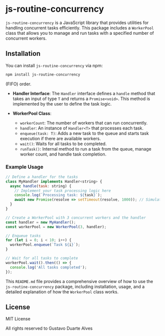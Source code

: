 # js-routine-concurrency

`js-routine-concurrency` is a JavaScript library that provides utilities for handling concurrent tasks efficiently. This package includes a `WorkerPool` class that allows you to manage and run tasks with a specified number of concurrent workers.

## Installation

You can install `js-routine-concurrency` via npm:

```sh
npm install js-routine-concurrency
```

(FIFO) order.

- **Handler Interface**: The `Handler` interface defines a `handle` method that takes an input of type `T` and returns a `Promise<void>`. This method is implemented by the user to define the task logic.

- **WorkerPool Class**:
  - `workerCount`: The number of workers that can run concurrently.
  - `handler`: An instance of `Handler<T>` that processes each task.
  - `enqueue(task: T)`: Adds a new task to the queue and starts task execution if there are available workers.
  - `wait()`: Waits for all tasks to be completed.
  - `runTask()`: Internal method to run a task from the queue, manage worker count, and handle task completion.

### Example Usage

```javascript
// Define a handler for the tasks
class MyHandler implements Handler<string> {
  async handle(task: string) {
    // Implement your task processing logic here
    console.log(`Processing task: ${task}`);
    await new Promise(resolve => setTimeout(resolve, 1000)); // Simulate async work
  }
}

// Create a WorkerPool with 3 concurrent workers and the handler
const handler = new MyHandler();
const workerPool = new WorkerPool(3, handler);

// Enqueue tasks
for (let i = 0; i < 10; i++) {
  workerPool.enqueue(`Task ${i}`);
}

// Wait for all tasks to complete
workerPool.wait().then(() => {
  console.log('All tasks completed');
});
```

This `README.md` file provides a comprehensive overview of how to use the `js-routine-concurrency` package, including installation, usage, and a detailed explanation of how the `WorkerPool` class works.

## License

MIT License

All rights reserved to Gustavo Duarte Alves